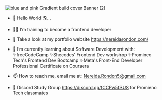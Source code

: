 ![blue and pink Gradient build cover Banner (2)](https://user-images.githubusercontent.com/97356401/171762653-7633d10b-051c-45d6-9f6b-e46481c1216a.png)
- 👋 Hello World 🌎...

- 💪🏼 I’m training to become a frontend developer
- 👀 Take a look at my portfolio website https://nereidarondon.com/
- 🌼 I’m currently learning about Software Development with: 
     ✨freeCodeCamp
     ✨Shecodes' Frontend Dev workshop
     ✨Promineo Tech's Frontend Dev Bootcamp 
     ✨Meta's Front-End Developer Professional Certificate on Coursera
     
- 📫 How to reach me, email me at: Nereida.Rondon5@gmail.com
- 💜 Discord Study Group https://discord.gg/fCCPw5f3US for Promieno Tech classmates


<!---
NereidaRondon/NereidaRondon is a ✨ special ✨ repository because its `README.md` (this file) appears on your GitHub profile.
You can click the Preview link to take a look at your changes.
--->

